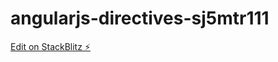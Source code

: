 # angularjs-directives-sj5mtr111

[Edit on StackBlitz ⚡️](https://stackblitz.com/edit/angularjs-directives-sj5mtr)